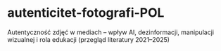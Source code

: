 # autenticitet-fotografi-POL
Autentyczność zdjęć w mediach – wpływ AI, dezinformacji, manipulacji wizualnej i rola edukacji (przegląd literatury 2021–2025)
